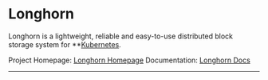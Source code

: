 # Longhorn
Longhorn is a lightweight, reliable and easy-to-use distributed block storage system for **[Kubernetes](kubernetes).

Project Homepage: [Longhorn Homepage](https://longhorn.io)
Documentation: [Longhorn Docs](https://longhorn.io/docs/)

---
